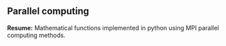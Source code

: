 ## Parallel computing

**Resume:** Mathematical functions implemented in python using MPI parallel computing methods.